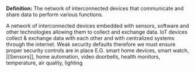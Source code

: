 **Definition:**
 The network of interconnected devices that communicate and share data to perform various functions.

A network of interconnected devices embedded with sensors, software and other technologies allowing them to collect and exchange data. 
IoT devices collect & exchange data with each other and with centralized systems through the internet.
Weak security defaults therefore we must ensure proper security controls are in place
E.G. smart home devices, smart watch, [[Sensors]], home automation, video doorbells, health monitors, temperature, air quality, lighting